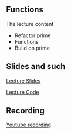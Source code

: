 ## Functions

The lecture content
 * Refactor prime
 * Functions
 * Build on prime

## Slides and such
 [Lecture Slides](https://docs.google.com/presentation/d/1KgQleHLoM8xkdANv_KEiuPMoUQzEFCKvE0PBCkt0e00/edit?usp=sharing)
 
 [Lecture Code](https://github.com/dntoll/1dv610/tree/master/lectures/examples/l5)

## Recording
[Youtube recording](https://www.youtube.com/watch?v=_3gLT5dBwNg)
